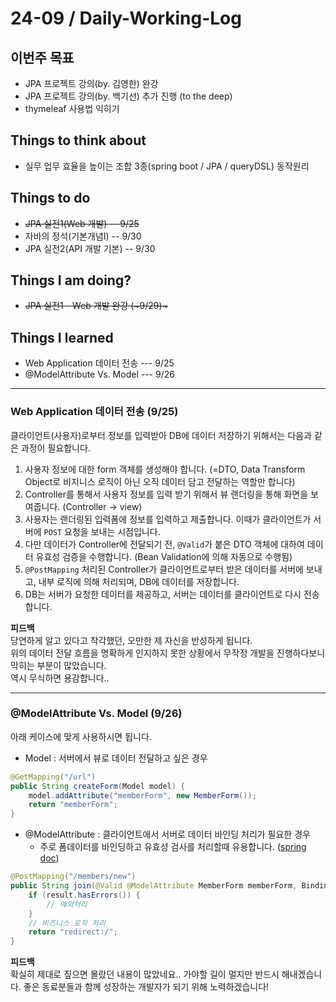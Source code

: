 # 24-09 / Daily-Working-Log

## 이번주 목표
* JPA 프로젝트 강의(by. 김영한) 완강
* JPA 프로젝트 강의(by. 백기선) 추가 진행 (to the deep)
* thymeleaf 사용법 익히기

## Things to think about
* 실무 업무 효율을 높이는 조합 3종(spring boot / JPA / queryDSL) 동작원리 

## Things to do
* ~~JPA 실전1(Web 개발) -- 9/25~~
* 자바의 정석(기본개념I) -- 9/30
* JPA 실전2(API 개발 기본) -- 9/30

## Things I am doing?
* ~~JPA 실전1 - Web 개발 완강 (~9/29)~~~


## Things I learned
* Web Application 데이터 전송  ---  9/25
* @ModelAttribute Vs. Model  ---  9/26

---

### Web Application 데이터 전송 (9/25)
클라이언트(사용자)로부터 정보를 입력받아 DB에 데이터 저장하기 위해서는 다음과 같은 과정이 필요합니다.  
1. 사용자 정보에 대한 form 객체를 생성해야 합니다. (=DTO, Data Transform Object로 비지니스 로직이 아닌 오직 데이터 담고 전달하는 역할만 합니다)
2. Controller를 통해서 사용자 정보를 입력 받기 위해서 뷰 랜더링을 통해 화면을 보여줍니다. (Controller → view)
3. 사용자는 랜더링된 입력폼에 정보를 입력하고 제출합니다. 이때가 클라이언트가 서버에 `POST` 요청을 보내는 시점입니다.
4. 다만 데이터가 Controller에 전달되기 전, `@Valid`가 붙은 DTO 객체에 대하여 데이터 유효성 검증을 수행합니다. (Bean Validation에 의해 자동으로 수행됨)
5. `@PostMapping` 처리된 Controller가 클라이언트로부터 받은 데이터를 서버에 보내고, 내부 로직에 의해 처리되며, DB에 데이터를 저장합니다.
6. DB는 서버가 요청한 데이터를 제공하고, 서버는 데이터를 클라이언트로 다시 전송합니다.

**피드백**  
당연하게 알고 있다고 착각했던, 오만한 제 자신을 반성하게 됩니다.  
위의 데이터 전달 흐름을 명확하게 인지하지 못한 상황에서 무작정 개발을 진행하다보니 막히는 부분이 많았습니다.  
역시 무식하면 용감합니다..  

---

### @ModelAttribute Vs. Model (9/26)
아래 케이스에 맞게 사용하시면 됩니다.

* Model : 서버에서 뷰로 데이터 전달하고 싶은 경우
```java
@GetMapping("/url")
public String createForm(Model model) {
    model.addAttribute("memberForm", new MemberForm());
    return "memberForm";
}
```

* @ModelAttribute : 클라이언트에서 서버로 데이터 바인딩 처리가 필요한 경우 
  * 주로 폼데이터를 바인딩하고 유효성 검사를 처리할때 유용합니다. ([spring doc](https://docs.spring.io/spring-framework/reference/web/webmvc/mvc-controller/ann-methods/modelattrib-method-args.html))
```java
@PostMapping("/members/new")
public String join(@Valid @ModelAttribute MemberForm memberForm, BindingResult result) { 
    if (result.hasErrors()) {
        // 예외처리
    }
    // 비즈니스 로직 처리
    return "redirect:/";
}
```
**피드백**  
확실히 제대로 짚으면 몰랐던 내용이 많았네요.. 가야할 길이 멀지만 반드시 해내겠습니다. 좋은 동료분들과 함께 성장하는 개발자가 되기 위해 노력하겠습니다!